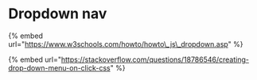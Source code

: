 # Dropdown nav

{% embed url="https://www.w3schools.com/howto/howto\_js\_dropdown.asp" %}

{% embed url="https://stackoverflow.com/questions/18786546/creating-drop-down-menu-on-click-css" %}




